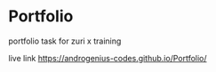 # Portfolio
portfolio task for zuri x training

live link  https://androgenius-codes.github.io/Portfolio/
